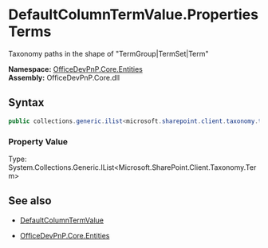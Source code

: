 # DefaultColumnTermValue.Properties Terms
Taxonomy paths in the shape of "TermGroup|TermSet|Term"  

**Namespace:** [OfficeDevPnP.Core.Entities](OfficeDevPnP.Core.Entities.md)  
**Assembly:** OfficeDevPnP.Core.dll  
## Syntax
```C#
public collections.generic.ilist<microsoft.sharepoint.client.taxonomy.term> Terms { get; }
```

### Property Value
Type: System.Collections.Generic.IList<Microsoft.SharePoint.Client.Taxonomy.Term>  

## See also
- [DefaultColumnTermValue](DefaultColumnTermValue.md) 

- [OfficeDevPnP.Core.Entities](OfficeDevPnP.Core.Entities.md)
